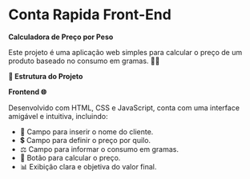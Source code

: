 # Conta Rapida Front-End
**Calculadora de Preço por Peso**

Este projeto é uma aplicação web simples para calcular o preço de um produto baseado no consumo em gramas. 🧮✨

**🚀 Estrutura do Projeto**

**Frontend 🌐**

Desenvolvido com HTML, CSS e JavaScript, conta com uma interface amigável e intuitiva, incluindo:

- 📝 Campo para inserir o nome do cliente.
- 💲 Campo para definir o preço por quilo.
- ⚖️ Campo para informar o consumo em gramas.
- 🔘 Botão para calcular o preço.
- 📊 Exibição clara e objetiva do valor final.
